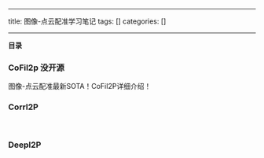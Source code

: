 
--- 
title:  图像-点云配准学习笔记 
tags: []
categories: [] 

---
**目录**









### CoFil2p 没开源

图像-点云配准最新SOTA！CoFiI2P详细介绍！





### Corrl2P

 

### Deepl2P


